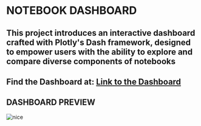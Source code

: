 # NOTEBOOK DASHBOARD 

## This project introduces an interactive dashboard crafted with Plotly's Dash framework, designed to empower users with the ability to explore and compare diverse components of notebooks

## Find the Dashboard at: [Link to the Dashboard](https://notebook-dashboard.onrender.com/?fbclid=IwAR3qTj89qByU0tD5xSziGZQ7760zSMrt2M76tvBbDGWo7pbBNnN6wsRtCuY)
## DASHBOARD PREVIEW
  ![nice](https://github.com/saugat078/Dashboard-using-Dash-by-Plotly/assets/69633630/2e714143-9309-42b4-a5c1-9596ee4d1f8a)

